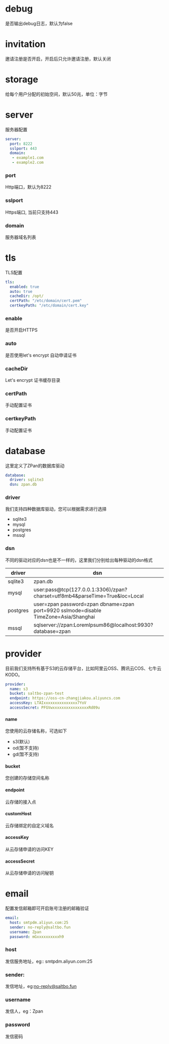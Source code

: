 # debug
是否输出debug日志，默认为false

# invitation
邀请注册是否开启，开启后只允许邀请注册，默认关闭

# storage
给每个用户分配的初始空间，默认50兆，单位：字节

# server
服务器配置

```yaml
server:
  port: 8222
  sslport: 443
  domain:
   - example1.com
   - example2.com
```

### port
Http端口，默认为8222

### sslport
Https端口, 当前只支持443

### domain
服务器域名列表

# tls
TLS配置
```yaml
tls:
  enabled: true
  auto: true
  cacheDir: /opt/
  certPath: "/etc/domain/cert.pem"
  certkeyPath: "/etc/domain/cert.key"
```

### enable
是否开启HTTPS

### auto
是否使用let's encrypt 自动申请证书

### cacheDir
Let's encrypt 证书缓存目录

### certPath
手动配置证书

### certkeyPath
手动配置证书

# database
这里定义了ZPan的数据库驱动
```yaml
database:
  driver: sqlite3
  dsn: zpan.db
```

### driver 
我们支持四种数据库驱动，您可以根据需求进行选择

- sqlite3
- mysql
- postgres
- mssql

### dsn
不同的驱动对应的dsn也是不一样的，这里我们分别给出每种驱动的dsn格式

|  driver   | dsn  |
|  ----  | ----  |
| sqlite3  | zpan.db |
| mysql  | user:pass@tcp(127.0.0.1:3306)/zpan?charset=utf8mb4&parseTime=True&loc=Local |
| postgres  | user=zpan password=zpan dbname=zpan port=9920 sslmode=disable TimeZone=Asia/Shanghai |
| mssql  | sqlserver://zpan:LoremIpsum86@localhost:9930?database=zpan |

# provider
目前我们支持所有基于S3的云存储平台，比如阿里云OSS、腾讯云COS、七牛云KODO。
```yaml
provider:
  name: s3
  bucket: saltbo-zpan-test
  endpoint: https://oss-cn-zhangjiakou.aliyuncs.com
  accessKey: LTAIxxxxxxxxxxxxxxx7YoV
  accessSecret: PFGVwxxxxxxxxxxxxxxxxRd09u
```

#### name
您使用的云存储名称，可选如下

- s3(默认)
- od(暂不支持)
- gd(暂不支持)

#### bucket
您创建的存储空间名称

#### endpoint
云存储的接入点

#### customHost
云存储绑定的自定义域名

#### accessKey
从云存储申请的访问KEY

#### accessSecret
从云存储申请的访问秘钥

# email
配置发信邮箱即可开启账号注册的邮箱验证
```yaml
email:
  host: smtpdm.aliyun.com:25
  sender: no-reply@saltbo.fun
  username: Zpan
  password: mGxxxxxxxxxxh9
```

### host
发信服务地址，eg:: smtpdm.aliyun.com:25

### sender: 
发信地址，eg:no-reply@saltbo.fun

### username
发信人，eg：Zpan

### password
发信密码
